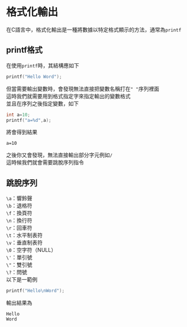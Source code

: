 # 格式化輸出
在C語言中，格式化輸出是一種將數據以特定格式顯示的方法，通常為`printf`  
## printf格式  
在使用`printf`時，其結構應如下  
```C  
printf("Hello Word");
```
但當需要輸出變數時，會發現無法直接把變數名稱打在```" "```序列裡面  
這時我們就需要用到格式指定字來指定輸出的變數格式  
並且在序列之後指定變數，如下
```C
int a=10;
printf("a=%d",a);
```
將會得到結果   
```
a=10
```
之後你又會發現，無法直接輸出部分字元例如`/`  
這時候我們就會需要跳脫序列指令  
## 跳脫序列  
`\a`：響鈴聲  
`\b`：退格符  
`\f`：換頁符  
`\n`：換行符  
`\r`：回車符  
`\t`：水平制表符  
`\v`：垂直制表符  
`\0`：空字符（NULL）  
`\'`：單引號  
`\"`：雙引號  
`\?`：問號  
以下是一範例  
```c
printf("Hello\nWord");
```
輸出結果為   
```
Hello  
Word  
```
